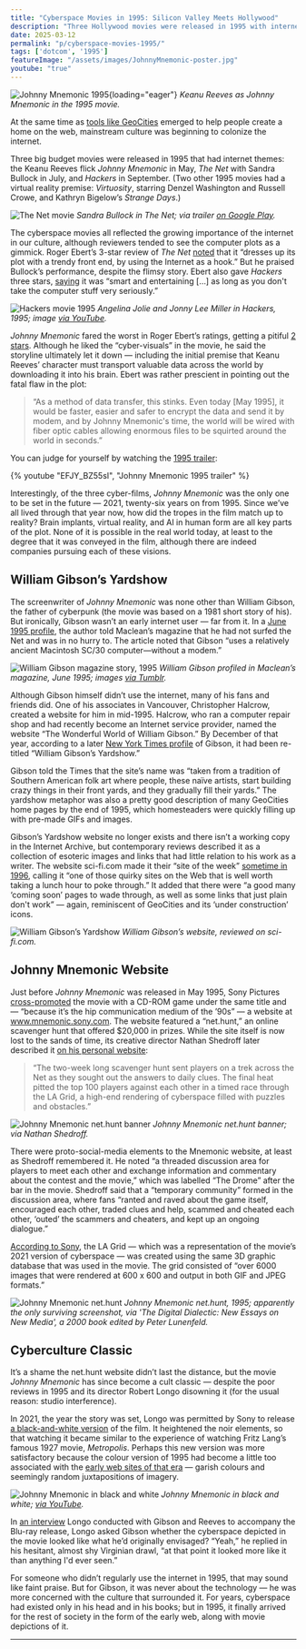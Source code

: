 ```yaml
---
title: "Cyberspace Movies in 1995: Silicon Valley Meets Hollywood"
description: "Three Hollywood movies were released in 1995 with internet themes: the Keanu Reeves cyberpunk film Johnny Mnemonic (with an accompanying website), The Net with Sandra Bullock, and Hackers."
date: 2025-03-12
permalink: "p/cyberspace-movies-1995/"
tags: ['dotcom', '1995']
featureImage: "/assets/images/JohnnyMnemonic-poster.jpg"
youtube: "true"
---
```


![Johnny Mnemonic 1995](/assets/images/JohnnyMnemonic-poster.jpg){loading="eager"}
*Keanu Reeves as Johnny Mnemonic in the 1995 movie.*

At the same time as [tools like GeoCities](/p/geocities-1995/) emerged to help people create a home on the web, mainstream culture was beginning to colonize the internet.

Three big budget movies were released in 1995 that had internet themes: the Keanu Reeves flick *Johnny Mnemonic* in May, *The Net* with Sandra Bullock in July, and *Hackers* in September. (Two other 1995 movies had a virtual reality premise: *Virtuosity*, starring Denzel Washington and Russell Crowe, and Kathryn Bigelow’s *Strange Days*.)

![The Net movie](/assets/images/thenet-1995-movie.jpg)
*Sandra Bullock in The Net; via trailer [on Google Play](https://play.google.com/store/movies/details/The_Net?id=m31H4Y0RD84&hl=en_GB).*

The cyberspace movies all reflected the growing importance of the internet in our culture, although reviewers tended to see the computer plots as a gimmick. Roger Ebert’s 3-star review of *The Net* [noted](https://www.rogerebert.com/reviews/the-net-1995) that it “dresses up its plot with a trendy front end, by using the Internet as a hook.” But he praised Bullock’s performance, despite the flimsy story. Ebert also gave *Hackers* three stars, [saying](https://www.rogerebert.com/reviews/hackers-1995) it was “smart and entertaining […] as long as you don't take the computer stuff very seriously.” 

![Hackers movie 1995](/assets/images/hackers-movie-1995.jpg)
*Angelina Jolie and Jonny Lee Miller in Hackers, 1995; image [via YouTube](https://www.youtube.com/watch?v=y60JwuVVlTk).*

*Johnny Mnemonic* fared the worst in Roger Ebert’s ratings, getting a pitiful [2 stars](https://www.rogerebert.com/reviews/johnny-mnemonic-1995). Although he liked the “cyber-visuals” in the movie, he said the storyline ultimately let it down — including the initial premise that Keanu Reeves’ character must transport valuable data across the world by downloading it into his brain. Ebert was rather prescient in pointing out the fatal flaw in the plot:

> “As a method of data transfer, this stinks. Even today [May 1995], it would be faster, easier and safer to encrypt the data and send it by modem, and by Johnny Mnemonic's time, the world will be wired with fiber optic cables allowing enormous files to be squirted around the world in seconds.”

You can judge for yourself by watching the [1995 trailer](https://www.youtube.com/watch?v=EFJY_BZ55sI):

{% youtube "EFJY_BZ55sI", "Johnny Mnemonic 1995 trailer" %}

Interestingly, of the three cyber-films, *Johnny Mnemonic* was the only one to be set in the future — 2021, twenty-six years on from 1995. Since we’ve all lived through that year now, how did the tropes in the film match up to reality? Brain implants, virtual reality, and AI in human form are all key parts of the plot. None of it is possible in the real world today, at least to the degree that it was conveyed in the film, although there are indeed companies pursuing each of these visions.

## William Gibson’s Yardshow

The screenwriter of *Johnny Mnemonic* was none other than William Gibson, the father of cyberpunk (the movie was based on a 1981 short story of his). But ironically, Gibson wasn’t an early internet user — far from it. In a [June 1995 profile](https://web.archive.org/web/20201231113705/https://archive.macleans.ca/article/1995/6/5/mind-games-with-willam-gibson), the author told Maclean’s magazine that he had not surfed the Net and was in no hurry to. The article noted that Gibson “uses a relatively ancient Macintosh SC/30 computer—without a modem.”

![William Gibson magazine story, 1995](/assets/images/william-gibson-magazine-1995.jpg)
*William Gibson profiled in Maclean’s magazine, June 1995; images [via Tumblr](https://posthumanwanderings.tumblr.com/post/678982320354639872/william-gibson-macleans-june-5-1995).*

Although Gibson himself didn’t use the internet, many of his fans and friends did. One of his associates in Vancouver, Christopher Halcrow, created a website for him in mid-1995. Halcrow, who ran a computer repair shop and had recently become an Internet service provider, named the website “The Wonderful World of William Gibson.” By December of that year, according to a later [New York Times profile](https://archive.nytimes.com/www.nytimes.com/library/cyber/week/031297gibson.html) of Gibson, it had been re-titled “William Gibson’s Yardshow.” 

Gibson told the Times that the site’s name was “taken from a tradition of Southern American folk art where people, these naïve artists, start building crazy things in their front yards, and they gradually fill their yards.” The yardshow metaphor was also a pretty good description of many GeoCities home pages by the end of 1995, which homesteaders were quickly filling up with pre-made GIFs and images.

Gibson’s Yardshow website no longer exists and there isn’t a working copy in the Internet Archive, but contemporary reviews described it as a collection of esoteric images and links that had little relation to his work as a writer. The website sci-fi.com made it their “site of the week” [sometime in 1996](https://web.archive.org/web/19961124193744/http://www.scifi.com/sfw/issue32/web.html), calling it “one of those quirky sites on the Web that is well worth taking a lunch hour to poke through.” It added that there were “a good many ‘coming soon’ pages to wade through, as well as some links that just plain don't work” — again, reminiscent of GeoCities and its ‘under construction’ icons.

![William Gibson’s Yardshow](/assets/images/gibson-siteoftheweekb.jpg)
*William Gibson’s website, reviewed on sci-fi.com.*

## Johnny Mnemonic Website

Just before *Johnny Mnemonic* was released in May 1995, Sony Pictures [cross-promoted](https://luxpress.dk/wp-content/uploads/2014/12/T.-Lausten-Visual-Systems.pdf) the movie with a CD-ROM game under the same title and — “because it’s the hip communication medium of the ’90s” — a website at www.mnemonic.sony.com. The website featured a “net.hunt,” an online scavenger hunt that offered $20,000 in prizes. While the site itself is now lost to the sands of time, its creative director Nathan Shedroff later described it [on his personal website](https://nathan.com/johnny-mnemonic-nethunt-creative-direction/):

> “The two-week long scavenger hunt sent players on a trek across the Net as they sought out the answers to daily clues. The final heat pitted the top 100 players against each other in a timed race through the LA Grid, a high-end rendering of cyberspace filled with puzzles and obstacles.”

![Johnny Mnemonic net.hunt banner](/assets/images/JohnnyBanner-800.png)
*Johnny Mnemonic net.hunt banner; via Nathan Shedroff.*

There were proto-social-media elements to the Mnemonic website, at least as Shedroff remembered it. He noted “a threaded discussion area for players to meet each other and exchange information and commentary about the contest and the movie,” which was labelled “The Drome” after the bar in the movie. Shedroff said that a “temporary community” formed in the discussion area, where fans “ranted and raved about the game itself, encouraged each other, traded clues and help, scammed and cheated each other, ‘outed’ the scammers and cheaters, and kept up an ongoing dialogue.”

[According to Sony](https://gndn.wordpress.com/2015/06/23/johnny-mnemonic-the-net-hunt-rediscovered/), the LA Grid — which was a representation of the movie’s 2021 version of cyberspace — was created using the same 3D graphic database that was used in the movie. The grid consisted of “over 6000 images that were rendered at 600 x 600 and output in both GIF and JPEG formats.”

![Johnny Mnemonic net.hunt](/assets/images/jm-nethunt-1995.jpg)
*Johnny Mnemonic net.hunt, 1995; apparently the only surviving screenshot, via 'The Digital Dialectic: New Essays on New Media', a 2000 book edited by Peter Lunenfeld.*

## Cyberculture Classic

It’s a shame the net.hunt website didn’t last the distance, but the movie *Johnny Mnemonic* has since become a cult classic — despite the poor reviews in 1995 and its director Robert Longo disowning it (for the usual reason: studio interference). 

In 2021, the year the story was set, Longo was permitted by Sony to release [a black-and-white version](https://www.screenslate.com/articles/johnny-mnemonic-black-and-white-robert-longo-interview) of the film. It heightened the noir elements, so that watching it became similar to the experience of watching Fritz Lang’s famous 1927 movie, *Metropolis*. Perhaps this new version was more satisfactory because the colour version of 1995 had become a little too associated with the [early web sites of that era](/p/1996-javascript-annoyances-and-meeting-the-dom/) — garish colours and seemingly random juxtapositions of imagery.

![Johnny Mnemonic in black and white](/assets/images/johnnym-blackandwhite.jpg)
*Johnny Mnemonic in black and white; [via YouTube](https://www.youtube.com/watch?v=T0ZGZ8x-uAU).*

In [an interview](https://www.youtube.com/watch?v=Y7-SzWZNiBg) Longo conducted with Gibson and Reeves to accompany the Blu-ray release, Longo asked Gibson whether the cyberspace depicted in the movie looked like what he’d originally envisaged? “Yeah,” he replied in his hesitant, almost shy Virginian drawl, “at that point it looked more like it than anything I'd ever seen.”

For someone who didn’t regularly use the internet in 1995, that may sound like faint praise. But for Gibson, it was never about the technology — he was more concerned with the culture that surrounded it. For years, cyberspace had existed only in his head and in his books; but in 1995, it finally arrived for the rest of society in the form of the early web, along with movie depictions of it.

***